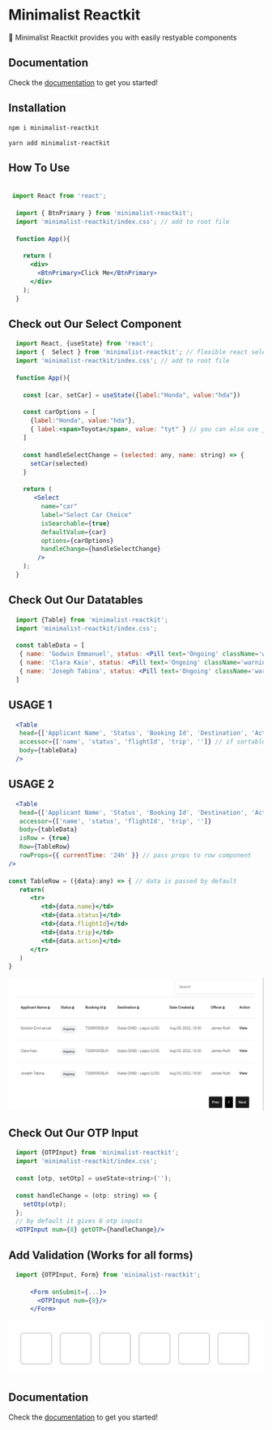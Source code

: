 # Minimalist Reactkit 

🎉 Minimalist Reactkit provides you with easily restyable components

## Documentation

Check the [documentation](https://minimalist-reactkit.web.app/) to get you started!

## Installation

```
npm i minimalist-reactkit
```

```
yarn add minimalist-reactkit
```
## How To Use

```jsx

 import React from 'react';

  import { BtnPrimary } from 'minimalist-reactkit';
  import 'minimalist-reactkit/index.css'; // add to root file
  
  function App(){

    return (
      <div>
        <BtnPrimary>Click Me</BtnPrimary>
      </div>
    );
  }

```

## Check out Our Select Component
```jsx
  import React, {useState} from 'react';
  import {  Select } from 'minimalist-reactkit'; // flexible react select 
  import 'minimalist-reactkit/index.css'; // add to root file
  
  function App(){

    const [car, setCar] = useState({label:"Honda", value:"hda"})

    const carOptions = [
      {label:"Honda", value:"hda"},
      { label:<span>Toyota</span>, value: "tyt" } // you can also use jsx as label and style as see fit
    ]

    const handleSelectChange = (selected: any, name: string) => {
      setCar(selected)
    }

    return (
       <Select
         name="car"
         label="Select Car Choice"
         isSearchable={true}
         defaultValue={car}
         options={carOptions}
         handleChange={handleSelectChange}
        />
    );
  }
```

## Check Out Our Datatables
```jsx
  import {Table} from 'minimalist-reactkit';
  import 'minimalist-reactkit/index.css';

  const tableData = [
   { name: 'Godwin Emmanuel', status: <Pill text='Ongoing' className='warning' />, flightId: 'T2089392BJ9', trip: 'Dubai  (DXB) -  Lagos (LOS)', action: <a>View</a> },
   { name: 'Clara Kaio', status: <Pill text='Ongoing' className='warning' />, flightId: 'T2089392BJ9', trip: 'Dubai  (DXB) -  Lagos (LOS)', action: <a>View</a> },
   { name: 'Joseph Tabina', status: <Pill text='Ongoing' className='warning' />, flightId: 'T2089392BJ9', trip: 'Dubai  (DXB) -  Lagos (LOS)', action: <a>View</a> },
  ]
```
## USAGE 1
```jsx
  <Table
   head={['Applicant Name', 'Status', 'Booking Id', 'Destination', 'Action']}
   accessor={['name', 'status', 'flightId', 'trip', '']} // if sortable column is needed
   body={tableData}
  />

```
## USAGE 2
```jsx
  <Table
   head={['Applicant Name', 'Status', 'Booking Id', 'Destination', 'Action']}
   accessor={['name', 'status', 'flightId', 'trip', '']}
   body={tableData}
   isRow = {true}
   Row={TableRow}
   rowProps={{ currentTime: '24h' }} // pass props to row component 
/>

const TableRow = ({data}:any) => { // data is passed by default
   return(
      <tr>
         <td>{data.name}</td>
         <td>{data.status}</td>
         <td>{data.flightId}</td>
         <td>{data.trip}</td>
         <td>{data.action}</td>
      </tr>
   )
}

```
![Table Image](https://github.com/miriam-samuels/minimalist-reactkit/blob/8a081195197c12dadfea90498244b98e2ea587ad/image.png?raw=true)

## Check Out Our OTP Input
```jsx
  import {OTPInput} from 'minimalist-reactkit';
  import 'minimalist-reactkit/index.css';

  const [otp, setOtp] = useState<string>('');

  const handleChange = (otp: string) => {
    setOtp(otp);
  };
  // by default it gives 6 otp inputs
  <OTPInput num={8} getOTP={handleChange}/>

```
## Add Validation (Works for all forms)
```jsx
  import {OTPInput, Form} from 'minimalist-reactkit';

      <Form onSubmit={...}>
        <OTPInput num={8}/>
      </Form>
```

![OTP Image](https://github.com/miriam-samuels/minimalist-reactkit/blob/docs/public/otp.png?raw=true)

## Documentation

Check the [documentation](https://minimalist-reactkit.web.app/) to get you started!
